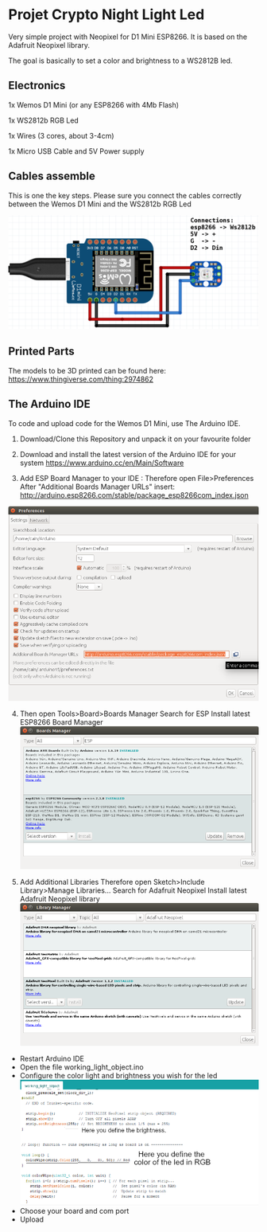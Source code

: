 # Projet Crypto Night Light Led
Very simple project with Neopixel for D1 Mini ESP8266. It is based on the Adafruit Neopixel library.

The goal is basically to set a color and brightness to a WS2812B led.

## Electronics
1x Wemos D1 Mini (or any ESP8266 with 4Mb Flash)

1x WS2812b RGB Led

1x Wires (3 cores, about 3-4cm)

1x Micro USB Cable and 5V Power supply

## Cables assemble
This is one the key steps. Please sure you connect the cables correctly between the Wemos D1 Mini and the WS2812b RGB Led

![Image of ESP8266 to WS2812b RGB Led connections](https://github.com/rafaelpiloto120/esp8266-rgb/blob/main/Screenshot_1.png)

## Printed Parts
The models to be 3D printed can be found here:  https://www.thingiverse.com/thing:2974862

## The Arduino IDE

To code and upload code for the Wemos D1 Mini, use The Arduino IDE.

1. Download/Clone this Repository and unpack it on your favourite folder

2. Download and install the latest version of the Arduino IDE for your system https://www.arduino.cc/en/Main/Software

3. Add ESP Board Manager to your IDE : Therefore open File>Preferences After "Additional Boards Manager URLs" insert: http://arduino.esp8266.com/stable/package_esp8266com_index.json

![Configure ESP8266 in Arduine IDE](https://github.com/rafaelpiloto120/esp8266-rgb/blob/main/001.png)

4. Then open Tools>Board>Boards Manager Search for ESP Install latest ESP8266 Board Manager
![Configure ESP8266 in Arduine IDE 2](https://github.com/rafaelpiloto120/esp8266-rgb/blob/main/002.png)

5. Add Additional Libraries Therefore open Sketch>Include Library>Manage Libraries... Search for Adafruit Neopixel Install latest Adafruit Neopixel library
![Configure ESP8266 in Arduine IDE 3](https://github.com/rafaelpiloto120/esp8266-rgb/blob/main/003.png)

* Restart Arduino IDE
* Open the file working_light_object.ino
* Configure the color light and brightness you wish for the led
![Configure ESP8266 in Arduine IDE 4](https://github.com/rafaelpiloto120/esp8266-rgb/blob/main/RGB_Led_Config.png)
* Choose your board and com port
* Upload
